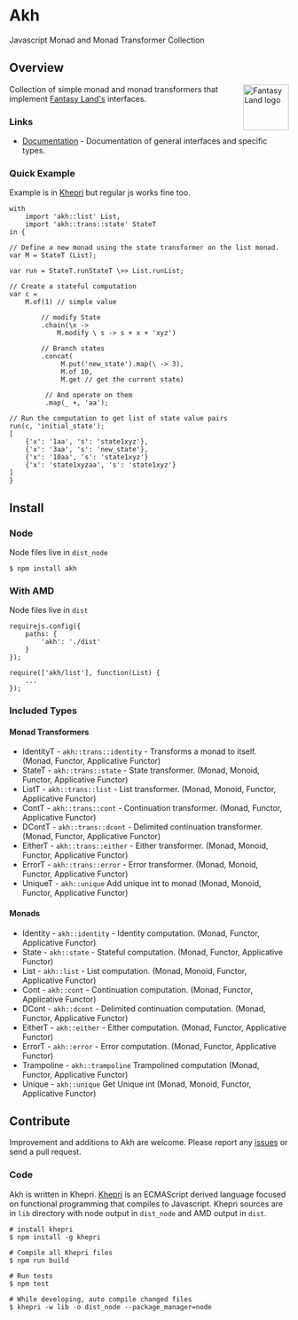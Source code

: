 # Akh
Javascript Monad and Monad Transformer Collection


## Overview
<a href="https://github.com/fantasyland/fantasy-land">
    <img src="https://raw.github.com/fantasyland/fantasy-land/master/logo.png" align="right" width="82px" height="82px" alt="Fantasy Land logo" />
</a>

Collection of simple monad and monad transformers that implement [Fantasy Land's][fl] interfaces.

### Links
* [Documentation][documentation] - Documentation of general interfaces and specific
  types.


### Quick Example
Example is in [Khepri][khepri] but regular js works fine too.

```
with
    import 'akh::list' List,
    import 'akh::trans::state' StateT
in {

// Define a new monad using the state transformer on the list monad.
var M = StateT (List);

var run = StateT.runStateT \>> List.runList;

// Create a stateful computation
var c =
    M.of(1) // simple value
    
        // modify State
        .chain(\x ->
            M.modify \ s -> s + x + 'xyz')
        
        // Branch states
        .concat(
             M.put('new_state').map(\ -> 3),
             M.of 10,
             M.get // get the current state)
         
         // And operate on them
         .map(_ +, 'aa');

// Run the computation to get list of state value pairs
run(c, 'initial_state');
[
    {'x': '1aa', 's': 'state1xyz'},
    {'x': '3aa', 's': 'new_state'},
    {'x': '10aa', 's': 'state1xyz'}
    {'x': 'state1xyzaa', 's': 'state1xyz'}
]
}
```


## Install

### Node
Node files live in `dist_node`

```
$ npm install akh
```


### With AMD
Node files live in `dist`

```
requirejs.config({
    paths: {
        'akh': './dist'
    }
});

require(['akh/list'], function(List) {
    ...
});
```

### Included Types

#### Monad Transformers
* IdentityT - `akh::trans::identity` - Transforms a monad to itself. (Monad, Functor, Applicative Functor)
* StateT - `akh::trans::state` - State transformer. (Monad, Monoid, Functor, Applicative Functor)
* ListT - `akh::trans::list` - List transformer. (Monad, Monoid, Functor, Applicative Functor)
* ContT - `akh::trans::cont` - Continuation transformer. (Monad, Functor, Applicative Functor)
* DContT - `akh::trans::dcont` - Delimited continuation transformer. (Monad, Functor, Applicative Functor)
* EitherT - `akh::trans::either` - Either transformer. (Monad, Monoid, Functor, Applicative Functor)
* ErrorT - `akh::trans::error` - Error transformer. (Monad, Monoid, Functor, Applicative Functor)
* UniqueT - `akh::unique` Add unique int to monad (Monad, Monoid, Functor, Applicative Functor)

#### Monads
* Identity - `akh::identity` - Identity computation. (Monad, Functor, Applicative Functor)
* State - `akh::state` - Stateful computation. (Monad, Functor, Applicative Functor)
* List - `akh::list` - List computation. (Monad, Monoid, Functor, Applicative Functor)
* Cont - `akh::cont` - Continuation computation. (Monad, Functor, Applicative Functor)
* DCont - `akh::dcont` - Delimited continuation computation. (Monad, Functor, Applicative Functor)
* EitherT - `akh::either` - Either computation. (Monad, Functor, Applicative Functor)
* ErrorT - `akh::error` - Error computation. (Monad, Functor, Applicative Functor)
* Trampoline - `akh::trampoline` Trampolined computation (Monad, Functor, Applicative Functor)
* Unique - `akh::unique` Get Unique int (Monad, Monoid, Functor, Applicative Functor)




## Contribute
Improvement and additions to Akh are welcome. Please report any [issues][issues]
or send a pull request.

### Code
Akh is written in Khepri. [Khepri][khepri] is an ECMAScript derived language
focused on functional programming that compiles to Javascript.
Khepri sources are in `lib` directory with node output in `dist_node`
and AMD output in `dist`.

```
# install khepri
$ npm install -g khepri

# Compile all Khepri files
$ npm run build

# Run tests
$ npm test

# While developing, auto compile changed files
$ khepri -w lib -o dist_node --package_manager=node
```


[fl]: https://github.com/fantasyland/fantasy-land
[khepri]: https://github.com/mattbierner/khepri
[issues]: https://github.com/mattbierner/akh/issues
[documentation]: https://github.com/mattbierner/akh/wiki
